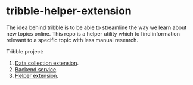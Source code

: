 # tribble-helper-extension

The idea behind tribble is to be able to streamline the way we learn about new topics online. This repo is a helper utility which to find information relevant to a specific topic with less manual research.


Tribble project:

1. [Data collection extension](https://github.com/hnhaefliger/tribble-data-extension).
2. [Backend service](https://github.com/hnhaefliger/tribble).
3. [Helper extension](https://github.com/hnhaefliger/tribble-helper-extension).

